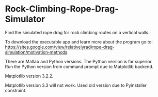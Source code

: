 # Rock-Climbing-Rope-Drag-Simulator

Find the simulated rope drag for rock climbing routes on a vertical walls.

To download the executable app and learn more about the program go to:
https://sites.google.com/view/relativelyrad/rope-drag-simulation/motivation-methods

There are Matlab and Python versions. The Python version is far superior. Run the Python version from command prompt due to Matplotlib backend.

Matplotlib version 3.2.2. 

Matplotlib version 3.3 will not work. Used old version due to Pyinstaller constraint. 
